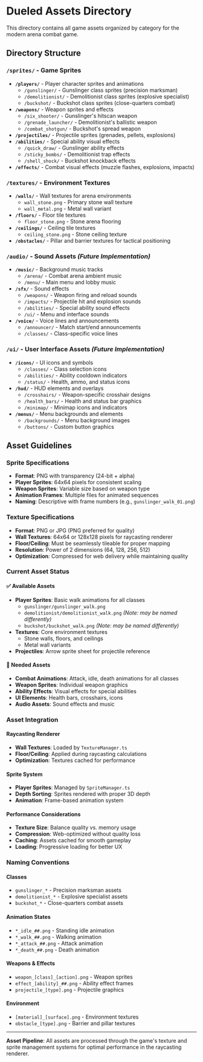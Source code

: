 # Dueled Assets Directory

This directory contains all game assets organized by category for the modern arena combat game.

## Directory Structure

### `/sprites/` - Game Sprites
- **`/players/`** - Player character sprites and animations
  - `/gunslinger/` - Gunslinger class sprites (precision marksman)
  - `/demolitionist/` - Demolitionist class sprites (explosive specialist)  
  - `/buckshot/` - Buckshot class sprites (close-quarters combat)
- **`/weapons/`** - Weapon sprites and effects
  - `/six_shooter/` - Gunslinger's hitscan weapon
  - `/grenade_launcher/` - Demolitionist's ballistic weapon
  - `/combat_shotgun/` - Buckshot's spread weapon
- **`/projectiles/`** - Projectile sprites (grenades, pellets, explosions)
- **`/abilities/`** - Special ability visual effects
  - `/quick_draw/` - Gunslinger ability effects
  - `/sticky_bombs/` - Demolitionist trap effects
  - `/shell_shock/` - Buckshot knockback effects
- **`/effects/`** - Combat visual effects (muzzle flashes, explosions, impacts)

### `/textures/` - Environment Textures
- **`/walls/`** - Wall textures for arena environments
  - `wall_stone.png` - Primary stone wall texture
  - `wall_metal.png` - Metal wall variant
- **`/floors/`** - Floor tile textures
  - `floor_stone.png` - Stone arena flooring
- **`/ceilings/`** - Ceiling tile textures  
  - `ceiling_stone.png` - Stone ceiling texture
- **`/obstacles/`** - Pillar and barrier textures for tactical positioning

### `/audio/` - Sound Assets *(Future Implementation)*
- **`/music/`** - Background music tracks
  - `/arena/` - Combat arena ambient music
  - `/menu/` - Main menu and lobby music
- **`/sfx/`** - Sound effects
  - `/weapons/` - Weapon firing and reload sounds
  - `/impacts/` - Projectile hit and explosion sounds
  - `/abilities/` - Special ability sound effects
  - `/ui/` - Menu and interface sounds
- **`/voice/`** - Voice lines and announcements
  - `/announcer/` - Match start/end announcements
  - `/classes/` - Class-specific voice lines

### `/ui/` - User Interface Assets *(Future Implementation)*
- **`/icons/`** - UI icons and symbols
  - `/classes/` - Class selection icons
  - `/abilities/` - Ability cooldown indicators
  - `/status/` - Health, ammo, and status icons
- **`/hud/`** - HUD elements and overlays
  - `/crosshairs/` - Weapon-specific crosshair designs
  - `/health_bars/` - Health and status bar graphics
  - `/minimap/` - Minimap icons and indicators
- **`/menus/`** - Menu backgrounds and elements
  - `/backgrounds/` - Menu background images
  - `/buttons/` - Custom button graphics

## Asset Guidelines

### Sprite Specifications
- **Format**: PNG with transparency (24-bit + alpha)
- **Player Sprites**: 64x64 pixels for consistent scaling
- **Weapon Sprites**: Variable size based on weapon type
- **Animation Frames**: Multiple files for animated sequences
- **Naming**: Descriptive with frame numbers (e.g., `gunslinger_walk_01.png`)

### Texture Specifications  
- **Format**: PNG or JPG (PNG preferred for quality)
- **Wall Textures**: 64x64 or 128x128 pixels for raycasting renderer
- **Floor/Ceiling**: Must be seamlessly tileable for proper mapping
- **Resolution**: Power of 2 dimensions (64, 128, 256, 512)
- **Optimization**: Compressed for web delivery while maintaining quality

### Current Asset Status

#### ✅ Available Assets
- **Player Sprites**: Basic walk animations for all classes
  - `gunslinger/gunslinger_walk.png`
  - `demolitionist/demolitionist_walk.png` *(Note: may be named differently)*
  - `buckshot/buckshot_walk.png` *(Note: may be named differently)*
- **Textures**: Core environment textures
  - Stone walls, floors, and ceilings
  - Metal wall variants
- **Projectiles**: Arrow sprite sheet for projectile reference

#### 🔄 Needed Assets
- **Combat Animations**: Attack, idle, death animations for all classes
- **Weapon Sprites**: Individual weapon graphics
- **Ability Effects**: Visual effects for special abilities
- **UI Elements**: Health bars, crosshairs, icons
- **Audio Assets**: Sound effects and music

### Asset Integration

#### Raycasting Renderer
- **Wall Textures**: Loaded by `TextureManager.ts`
- **Floor/Ceiling**: Applied during raycasting calculations
- **Optimization**: Textures cached for performance

#### Sprite System
- **Player Sprites**: Managed by `SpriteManager.ts`
- **Depth Sorting**: Sprites rendered with proper 3D depth
- **Animation**: Frame-based animation system

#### Performance Considerations
- **Texture Size**: Balance quality vs. memory usage
- **Compression**: Web-optimized without quality loss
- **Caching**: Assets cached for smooth gameplay
- **Loading**: Progressive loading for better UX

### Naming Conventions

#### Classes
- `gunslinger_*` - Precision marksman assets
- `demolitionist_*` - Explosive specialist assets  
- `buckshot_*` - Close-quarters combat assets

#### Animation States
- `*_idle_##.png` - Standing idle animation
- `*_walk_##.png` - Walking animation
- `*_attack_##.png` - Attack animation
- `*_death_##.png` - Death animation

#### Weapons & Effects
- `weapon_[class]_[action].png` - Weapon sprites
- `effect_[ability]_##.png` - Ability effect frames
- `projectile_[type].png` - Projectile graphics

#### Environment
- `[material]_[surface].png` - Environment textures
- `obstacle_[type].png` - Barrier and pillar textures

---

**Asset Pipeline**: All assets are processed through the game's texture and sprite management systems for optimal performance in the raycasting renderer.